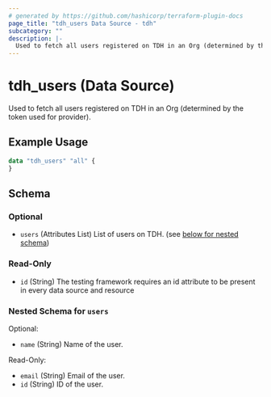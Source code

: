 ```yaml
---
# generated by https://github.com/hashicorp/terraform-plugin-docs
page_title: "tdh_users Data Source - tdh"
subcategory: ""
description: |-
  Used to fetch all users registered on TDH in an Org (determined by the token used for provider).
---
```


# tdh_users (Data Source)

Used to fetch all users registered on TDH in an Org (determined by the token used for provider).

## Example Usage

```terraform
data "tdh_users" "all" {
}
```

<!-- schema generated by tfplugindocs -->
## Schema

### Optional

- `users` (Attributes List) List of users on TDH. (see [below for nested schema](#nestedatt--users))

### Read-Only

- `id` (String) The testing framework requires an id attribute to be present in every data source and resource

<a id="nestedatt--users"></a>
### Nested Schema for `users`

Optional:

- `name` (String) Name of the user.

Read-Only:

- `email` (String) Email of the user.
- `id` (String) ID of the user.


